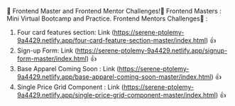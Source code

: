 👋 Frontend Master and Frontend Mentor Challenges!👋
Frontend Masters : Mini Virtual Bootcamp and Practice.
Frontend Mentors Challenges🚀 :

1. Four card features section: Link (https://serene-ptolemy-9a4429.netlify.app/four-card-feature-section-master/index.html) 👍
2. Sign-up Form: Link (https://serene-ptolemy-9a4429.netlify.app/signup-form-master/index.html) 👍
3. Base Apparel Coming Soon : Link (https://serene-ptolemy-9a4429.netlify.app/base-apparel-coming-soon-master/index.html) 👍
4. Single Price Grid Component : Link (https://serene-ptolemy-9a4429.netlify.app/single-price-grid-component-master/index.html) 👍
